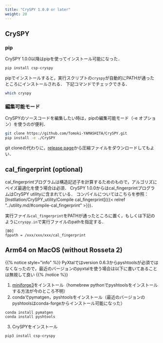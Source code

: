 ```yaml
---
title: "CrySPY 1.0.0 or later"
weight: 20
---
```


## CrySPY
### pip
CrySPY 1.0.0以降はpipを使ってインストール可能になった．

``` bash
pip install csp-cryspy
```
pipでインストールすると，実行スクリプトの`cryspy`が自動的にPATHが通ったところにインストールされる．
下記コマンドでチェックできる．

``` bash
which cryspy
```

### 編集可能モード
CrySPYのソースコードを編集したい時は，pipの編集可能モード（-e オプション）を使うのが便利．

``` bash
git clone https://github.com/Tomoki-YAMASHITA/CrySPY.git
pip install -e ./CrySPY
```
git cloneの代わりに，[release page](https://github.com/Tomoki-YAMASHITA/CrySPY/releases)<i class="fas fa-external-link-alt"></i>から圧縮ファイルをダウンロードしてもよい．


## cal_fingerprint (optional)
cal_fingerprintプログラムは構造記述子を計算するためのもので，アルゴリズにベイズ最適化を使う場合は必須．
CrySPY 1.0.0からはcal_fingerprintプログラムはCrySPY utilityに含まれている．
コンパイルについてはこちらを参照：[Instllation/CrySPY_utility/Compile cal_fingerprint]({{< relref "../utility.md/#compile-cal_fingerprint" >}})．

実行ファイル`cal_fingerprint`をPATHが通ったところに置く，もしくは下記のように`cryspy.in`で実行ファイルのpathを指定する．
```
[BO]
fppath = /xxx/xxx/xxx/cal_fingerprint
```


## Arm64 on MacOS (without Rosseta 2)

{{% notice style="info" %}}
PyXtalではversion 0.6.3からpyshtoolsが必須ではなくなったので，最近のバージョンのpyxtalを使う場合は以下に書いてあることは無視して良い
{{% /notice %}}

1. [miniforge3](https://github.com/conda-forge/miniforge)<i class="fas fa-external-link-alt"></i>をインストール（homebrew pythonでpyshtoolsをインストールする方法が今のところ不明）
2. condaでpymatgen，pyshtoolsをインストール（最近のバージョンのpyshtoolsはconda-forgeからインストール可能になった）
``` bash
conda install pymatgen
conda install pyshtools
```
3. CrySPYをインストール
``` bash
pip3 install csp-cryspy
```
